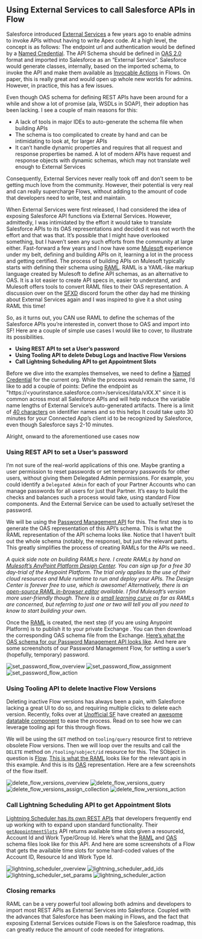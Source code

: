 ## Using External Services to call Salesforce APIs in Flow

Salesforce introduced <a href="https://trailhead.salesforce.com/en/content/learn/modules/external-services/get-started-with-external-services" target="_blank">External Services</a> a few years ago to enable admins to invoke APIs without having to write Apex code. At a high level, the concept is as follows: The endpoint url and authentication would be defined by a <a href="https://help.salesforce.com/articleView?id=named_credentials_about.htm" target="_blank">Named Credential</a>. The API Schema should be defined in <a href="https://swagger.io/specification/v2/">OAS 2.0</a> format and imported into Salesforce as an “External Service”. Salesforce would generate classes, internally, based on the imported schema, to invoke the API and make them available as <a href="https://developer.salesforce.com/docs/atlas.en-us.api_rest.meta/api_rest/resources_actions_invocable.htm" target="_blank">Invocable Actions</a> in Flows. On paper, this is really great and would open up whole new worlds for admins. However, in practice, this has a few issues. 

Even though OAS schema for defining REST APIs have been around for a while and show a lot of promise (ala, WSDLs in SOAP), their adoption has been lacking. I see a couple of main reasons for this:
* A lack of tools in major IDEs to auto-generate the schema file when building APIs 
* The schema is too complicated to create by hand and can be intimidating to look at, for larger APIs
* It can’t handle dynamic properties and requires that all request and response properties be named. A lot of modern APIs have request and response objects with dynamic schemas, which may not translate well enough to External Services

Consequently, External Services never really took off and don’t seem to be getting much love from the community. However, their potential is very real and can really supercharge Flows, without adding to the amount of code that developers need to write, test and maintain.

When External Services were first released, I had considered the idea of exposing Salesforce API functions via External Services. However, admittedly, I was intimidated by the effort it would take to translate Salesforce APIs to its OAS representations and decided it was not worth the effort and that was that. It’s possible that I might have overlooked something, but I haven’t seen any such efforts from the community at large either. Fast-forward a few years and I now have some <a href="https://www.mulesoft.com/" target="_blank">Mulesoft</a> experience under my belt, defining and building APIs on it, learning a lot in the process and getting certified. The process of building APIs on Mulesoft typically starts with defining their schema using <a href="https://raml.org/" target="_blank">RAML</a>. RAML is a YAML-like markup language created by Mulesoft to define API schemas, as an alternative to OAS. It is a lot easier to create API specs in, easier to understand, and Mulesoft offers tools to convert RAML files to their OAS representation. A discussion over on the <a href="https://sfxd.github.io/" target="_blank">SFXD</a> discord forum the other day had me thinking about External Services again and I was inspired to give it a shot using RAML this time!

So, as it turns out, you CAN use RAML to define the schemas of the Salesforce APIs you’re interested in, convert those to OAS and import into SF! Here are a couple of simple use cases I would like to cover, to illustrate its possibilities.

* **Using REST API to set a User’s password**
* **Using Tooling API to delete Debug Logs and Inactive Flow Versions**
* **Call Lightning Scheduling API to get Appointment Slots**

Before we dive into the examples themselves, we need to define a <a href="https://www.jitendrazaa.com/blog/salesforce/salesforce-to-salesforce-integration-using-named-credentials-in-just-5-lines-of-code/" target="_blank">Named Credential</a> for the current org. While the process would remain the same, I’d like to add a couple of points:
Define the endpoint as "https://<yourinstance.salesforce.com>/services/data/vXX.X" since it is common across most all Salesforce APIs and will help reduce the variable name lengths of External Service’s auto-generated artifacts. There is a limit of <a href="https://help.salesforce.com/articleView?id=enhanced_external_services_considerations.htm&type=5" target="_blank">40 characters</a> on identifier names and so this helps
It could take upto 30 minutes for your Connected App’s client id to be recognized by Salesforce, even though Salesforce says 2-10 minutes.

Alright, onward to the aforementioned use cases now

### Using REST API to set a User’s password

I’m not sure of the real-world applications of this one. Maybe granting a user permission to reset passwords or set temporary passwords for other users, without giving them Delegated Admin permissions. For example, you could identify a `Delegated Admin` for each of your Partner Accounts who can manage passwords for all users for just that Partner. It’s easy to build the checks and balances such a process would take, using standard Flow components. And the External Service can be used to actually set/reset the password.

We will be using the <a href="https://developer.salesforce.com/docs/atlas.en-us.api_rest.meta/api_rest/dome_sobject_user_password.htm" target="_blank">Password Management API</a> for this. The first step is to generate the OAS representation of this API’s schema. This is what the RAML representation of the API schema looks like. Notice that I haven’t built out the whole schema (notably, the response), but just the relevant parts. This greatly simplifies the process of creating RAMLs for the APIs we need..

*A quick side note on building RAMLs here. I create RAMLs by hand on <a href="https://www.mulesoft.com/platform/anypoint-design-center" target="_blank">Mulesoft’s AnyPoint Platform Design Center</a>. You can sign up for a free 30 day-trial of the Anypoint Platform. The trial only applies to the use of their cloud resources and Mule runtime to run and deploy your APIs. The Design Center is forever free to use, which is awesome! Alternatively, there is an <a href="http://mulesoft.github.io/api-designer/" target="_blank">open-source RAML in-browser editor</a> available. I find Mulesoft’s version more user-friendly though. There is a <a href="https://raml.org/developers/raml-100-tutorial" target="_blank">small learning curve</a> as far as RAMLs are concerned, but referring to just one or two will tell you all you need to know to start building your own*. 

Once the [RAML](./assets/artifacts/password-api-raml.yml) is created, the next step (if you are using Anypoint Platform) is to publish it to your private Exchange . You can then download the corresponding OAS schema file from the Exchange. [Here’s what the OAS schema for our Password Management API looks like](./assets/artifacts/password-api-oas.json). And here are some screenshots of our Password Management Flow, for setting a user’s (hopefully, temporary) password.

![set_password_flow_overview](./assets/images/change_pass_overview.png)
![set_password_flow_assignment](./assets/images/change_pass_set_pass.png)
![set_password_flow_action](./assets/images/change_pass_call_action.png)

### Using Tooling API to delete Inactive Flow Versions

Deleting inactive Flow versions has always been a pain, with Salesforce lacking a great UI to do so, and requiring multiple clicks to delete each version. Recently, folks over at <a href="https://unofficialsf.com" target="_blank">Unofficial SF</a> have created an <a href="https://unofficialsf.com/flow-and-process-builder-list-view-with-batch-delete/" target="_blank">awesome datatable component</a> to ease the process. Read on to see how we can leverage tooling api for this through flows. 

We will be using the `GET` method on `tooling/query` resource first to retrieve obsolete Flow versions. Then we will loop over the results and call the `DELETE` method on `/tooling/sobject/id` resource for this. The SObject in question is <a href="https://developer.salesforce.com/docs/atlas.en-us.api_tooling.meta/api_tooling/tooling_api_objects_flow.htm" target="_blank">Flow</a>. [This is what the RAML](./assets/artifacts/sf-tooling-api-raml.yml) looks like for the relevant apis in this example. And this is its [OAS](./assets/artifacts/sf-tooling-api-oas.json) representation. Here are a few screenshots of the flow itself.

![delete_flow_versions_overview](./assets/images/delete_flows_overview.png)
![delete_flow_versions_query](./assets/images/delete_flows_query.png)
![delete_flow_versions_assign_collection](./assets/images/delete_flows_assign_collection.png)
![delete_flow_versions_action](./assets/images/delete_flows_action.png)


### Call Lightning Scheduling API to get Appointment Slots

<a href="https://developer.salesforce.com/docs/atlas.en-us.api_rest.meta/api_rest/resources_ls_intro.htm" target="_blank">Lightning Scheduler has its own REST APIs</a> that developers frequently end up working with to expand upon standard functionality. Their <a href="https://developer.salesforce.com/docs/atlas.en-us.api_rest.meta/api_rest/requests_ls_getappointmentslots.htm" target="_blank">`getAppointmentSlots`</a> API returns available time slots given  a resourceId, Account Id and Work Type/Group Id. Here’s what the [RAML](./assets/artifacts/scheduling-api-raml.yml) and [OAS](./assets/artifacts/scheduling-api-oas.json) schema files look like for this API. And here are some screenshots of a Flow that gets the available time slots for some hard-coded values of the Account ID, Resource Id and Work Type Id.

![lightning_scheduler_overview](./assets/images/scheduling_overview.png)
![lightning_scheduler_add_ids](./assets/images/scheduling_add_ids.png)
![lightning_scheduler_set_params](./assets/images/scheduling_setparams.png)
![lightning_scheduler_action](./assets/images/scheduling_action.png)

### Closing remarks

RAML can be a very powerful tool allowing both admins and developers to import most REST APIs as External Services into Salesforce. Coupled with the advances that Salesforce has been making in Flows, and the fact that exposing External Services outside Flows is on the Salesforce roadmap, this can greatly reduce the amount of code needed for integrations.
